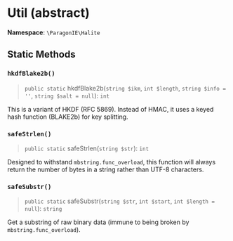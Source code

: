 # Util (abstract)

**Namespace**: `\ParagonIE\Halite`

## Static Methods

### `hkdfBlake2b()`

> `public static` hkdfBlake2b(`string $ikm`, `int $length`, `string $info = ''`, `string $salt = null`): `int`

This is a variant of HKDF (RFC 5869). Instead of HMAC, it uses a keyed hash
function (BLAKE2b) for key splitting.

### `safeStrlen()`

> `public static` safeStrlen(`string $str`): `int`

Designed to withstand `mbstring.func_overload`, this function will always return
the number of bytes in a string rather than UTF-8 characters.

### `safeSubstr()`

> `public static` safeSubstr(`string $str`, `int $start`, `int $length = null`): `string`

Get a substring of raw binary data (immune to being broken by 
`mbstring.func_overload`).
